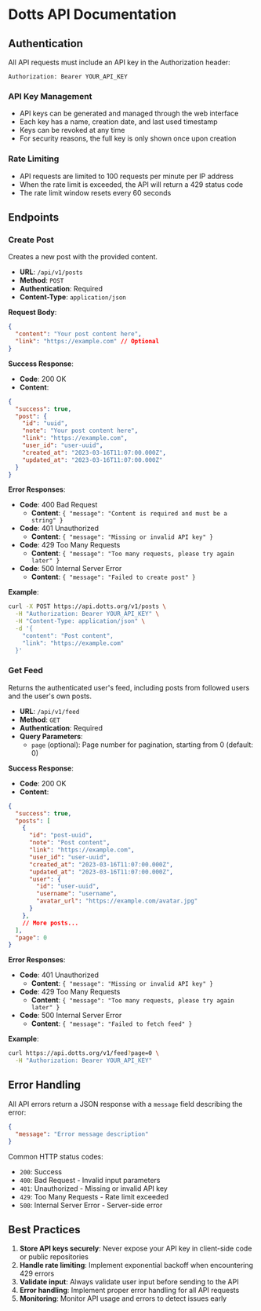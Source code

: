 # Dotts API Documentation

## Authentication

All API requests must include an API key in the Authorization header: 
```
Authorization: Bearer YOUR_API_KEY
```

### API Key Management

- API keys can be generated and managed through the web interface
- Each key has a name, creation date, and last used timestamp
- Keys can be revoked at any time
- For security reasons, the full key is only shown once upon creation

### Rate Limiting

- API requests are limited to 100 requests per minute per IP address
- When the rate limit is exceeded, the API will return a 429 status code
- The rate limit window resets every 60 seconds

## Endpoints

### Create Post

Creates a new post with the provided content.

- **URL**: `/api/v1/posts`
- **Method**: `POST`
- **Authentication**: Required
- **Content-Type**: `application/json`

**Request Body**:
```json
{
  "content": "Your post content here",
  "link": "https://example.com" // Optional
}
```

**Success Response**:
- **Code**: 200 OK
- **Content**:
```json
{
  "success": true,
  "post": {
    "id": "uuid",
    "note": "Your post content here",
    "link": "https://example.com",
    "user_id": "user-uuid",
    "created_at": "2023-03-16T11:07:00.000Z",
    "updated_at": "2023-03-16T11:07:00.000Z"
  }
}
```

**Error Responses**:
- **Code**: 400 Bad Request
  - **Content**: `{ "message": "Content is required and must be a string" }`
- **Code**: 401 Unauthorized
  - **Content**: `{ "message": "Missing or invalid API key" }`
- **Code**: 429 Too Many Requests
  - **Content**: `{ "message": "Too many requests, please try again later" }`
- **Code**: 500 Internal Server Error
  - **Content**: `{ "message": "Failed to create post" }`

**Example**:
```bash
curl -X POST https://api.dotts.org/v1/posts \
  -H "Authorization: Bearer YOUR_API_KEY" \
  -H "Content-Type: application/json" \
  -d '{
    "content": "Post content",
    "link": "https://example.com"
  }'
```

### Get Feed

Returns the authenticated user's feed, including posts from followed users and the user's own posts.

- **URL**: `/api/v1/feed`
- **Method**: `GET`
- **Authentication**: Required
- **Query Parameters**:
  - `page` (optional): Page number for pagination, starting from 0 (default: 0)

**Success Response**:
- **Code**: 200 OK
- **Content**:
```json
{
  "success": true,
  "posts": [
    {
      "id": "post-uuid",
      "note": "Post content",
      "link": "https://example.com",
      "user_id": "user-uuid",
      "created_at": "2023-03-16T11:07:00.000Z",
      "updated_at": "2023-03-16T11:07:00.000Z",
      "user": {
        "id": "user-uuid",
        "username": "username",
        "avatar_url": "https://example.com/avatar.jpg"
      }
    },
    // More posts...
  ],
  "page": 0
}
```

**Error Responses**:
- **Code**: 401 Unauthorized
  - **Content**: `{ "message": "Missing or invalid API key" }`
- **Code**: 429 Too Many Requests
  - **Content**: `{ "message": "Too many requests, please try again later" }`
- **Code**: 500 Internal Server Error
  - **Content**: `{ "message": "Failed to fetch feed" }`

**Example**:
```bash
curl https://api.dotts.org/v1/feed?page=0 \
  -H "Authorization: Bearer YOUR_API_KEY"
```

## Error Handling

All API errors return a JSON response with a `message` field describing the error:

```json
{
  "message": "Error message description"
}
```

Common HTTP status codes:
- `200`: Success
- `400`: Bad Request - Invalid input parameters
- `401`: Unauthorized - Missing or invalid API key
- `429`: Too Many Requests - Rate limit exceeded
- `500`: Internal Server Error - Server-side error

## Best Practices

1. **Store API keys securely**: Never expose your API key in client-side code or public repositories
2. **Handle rate limiting**: Implement exponential backoff when encountering 429 errors
3. **Validate input**: Always validate user input before sending to the API
4. **Error handling**: Implement proper error handling for all API requests
5. **Monitoring**: Monitor API usage and errors to detect issues early